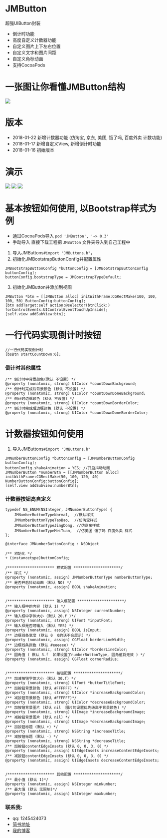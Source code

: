 # JMButton
超强UIButton封装
* 倒计时功能
* 高度自定义计数器功能
* 自定义图片上下左右位置
* 自定义文字和图片间距
* 自定义角标动画
* 支持CocoaPods

# 一张图让你看懂JMButton结构
![](https://github.com/JunAILiang/JMButton/raw/master/JMButton/gif/JMButtonAll.png)

# 版本
* 2018-01-22 新增计数器功能 (仿淘宝, 京东, 美团, 饿了吗, 百度外卖 计数功能)
* 2018-01-17 新增自定义View, 新增倒计时功能  
* 2018-01-16 初始版本

# 演示
![](https://github.com/JunAILiang/JMButton/raw/master/JMButton/gif/JMButton.gif) ![](https://github.com/JunAILiang/JMButton/raw/master/JMButton/gif/JMButton1.gif) ![](https://github.com/JunAILiang/JMButton/raw/master/JMButton/gif/JMButton2.gif)

# 基本按钮如何使用, 以Bootstrap样式为例
* 通过CocoaPods导入 `pod 'JMButton', '~> 0.3'`
* 手动导入 直接下载工程把 `JMButton` 文件夹导入到自己工程中
1. 导入JMButtons`#import "JMButtons.h"`，
2. 初始化JMBootstrapButtonConfig并配置属性
```
JMBootstrapButtonConfig *buttonConfig = [JMBootstrapButtonConfig buttonConfig];
buttonConfig.bootstrapType = JMBootstrapTypeDefault;
```
3. 初始化JMButton并添加到视图
```
JMButton *btn = [[JMButton alloc] initWithFrame:CGRectMake(100, 100, 100, 50) ButtonConfig:buttonConfig];
[btn addTarget:self action:@selector(btnClick:) forControlEvents:UIControlEventTouchUpInside];
[self.view addSubView:btn];
```

# 一行代码实现倒计时按钮
```
//一行代码实现倒计时
[bsBtn startCountDown:6];
```

### 倒计时其他属性
```
/** 倒计时中背景颜色(默认 不设置) */
@property (nonatomic, strong) UIColor *countDownBackground;
/** 倒计时完成后背景颜色 (默认 不设置) */
@property (nonatomic, strong) UIColor *countDownDoneBackground;
/** 倒计时边框颜色 (默认 不设置) */
@property (nonatomic, strong) UIColor *countDownBorderColor;
/** 倒计时完成后边框颜色 (默认 不设置) */
@property (nonatomic, strong) UIColor *countDownDoneBorderColor;
```

# 计数器按钮如何使用
1. 导入JMButtons`#import "JMButtons.h"`
```
JMNumberButtonConfig *buttonConfig = [JMNumberButtonConfig buttonConfig];
buttonConfig.shakeAnimation = YES; //开启抖动动画
JMNumberButton *numberBtn = [[JMNumberButton alloc] initWithFrame:CGRectMake(50, 100, 120, 40) NumberButtonConfig:buttonConfig];
[self.view addSubview:numberBtn];
```

### 计数器按钮高自定义
```
typedef NS_ENUM(NSInteger, JMNumberButtonType) {
    JMNumberButtonTypeNormal,  //默认样式
    JMNumberButtonTypeTaoBao,  //仿淘宝样式
    JMNumberButtonTypeJingDong, //仿京东样式
    JMNumberButtonTypeMeiTuan,  //仿美团 饿了吗 百度外卖 样式
};

@interface JMNumberButtonConfig : NSObject

/** 初始化 */
+ (instancetype)buttonConfig;

/********************* 样式配置 *********************/
/** 样式 */
@property (nonatomic, assign) JMNumberButtonType numberButtonType;
/** 是否开启抖动动画 (默认 NO) */
@property (nonatomic, assign) BOOL shakeAnimation;


/********************* 输入框配置 *********************/
/** 输入框中的内容 (默认 1) */
@property (nonatomic, assign) NSInteger currentNumber;
/** 输入框中字体大小 (默认 20.f )*/
@property (nonatomic, strong) UIFont *inputFont;
/** 输入框是否可输入 (默认 YES) */
@property (nonatomic, assign) BOOL isInput;
/** 边框线条宽度 (默认 0  0的话不会展示) */
@property (nonatomic, assign) CGFloat borderLineWidth;
/** 边框线条颜色 (默认 #eeeeee) */
@property (nonatomic, strong) UIColor *borderLineColor;
/** 圆角值 ( 默认 3.f  如果设置了numberButtonType, 圆角值将无效 ) */
@property (nonatomic, assign) CGFloat cornerRadius;


/********************* 按钮配置 *********************/
/** 加减按钮字体大小 (默认 30.f) */
@property (nonatomic, strong) UIFont *buttonTitleFont;
/** 加按钮背景颜色 (默认 #FFFFFF) */
@property (nonatomic, strong) UIColor *increaseBackgroundColor;
/** 减按钮背景颜色 (默认 #FFFFFF)*/
@property (nonatomic, strong) UIColor *decreaseBackgroundColor;
/** 加按钮背景图片 (默认 nil  图片的设置优先级高于背景颜色) */
@property (nonatomic, strong) UIImage *increaseBackgroundImage;
/** 减按钮背景图片 (默认 nil) */
@property (nonatomic, strong) UIImage *decreaseBackgroundImage;
/** 加按钮标题 (默认 +) */
@property (nonatomic, strong) NSString *increaseTitle;
/** 减按钮标题 (默认 -) */
@property (nonatomic, strong) NSString *decreaseTitle;
/** 加按钮contentEdgeInsets (默认 0, 0, 3, 0) */
@property (nonatomic, assign) UIEdgeInsets increaseContentEdgeInsets;
/** 减按钮contentEdgeInsets (默认 0, 0, 3, 0) */
@property (nonatomic, assign) UIEdgeInsets decreaseContentEdgeInsets;


/********************* 其他配置 *********************/
/** 最小值 (默认 1)*/
@property (nonatomic, assign) NSInteger minNumber;
/** 最大值 (默认 无限制)*/
@property (nonatomic, assign) NSInteger maxNumber;
```

### 联系我:
   * qq: 1245424073
   * [简书地址](https://www.jianshu.com/p/ba8e986cdd0c)
   * [我的博客](https://ljmvip.cn)
